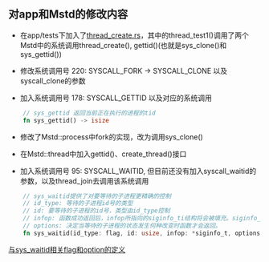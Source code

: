 ## 对app和Mstd的修改内容

+ 在app/tests下加入了[thread_create.rs](../apps/tests/src/thread_create.rs)，其中的thread_test1()调用了两个Mstd中的系统调用thread_create(), gettid()(也就是sys_clone()和sys_gettid())


+ 修改系统调用号 220: SYSCALL_FORK -> SYSCALL_CLONE 以及syscall_clone的参数
+ 加入系统调用号 178: SYSCALL_GETTID 以及对应的系统调用

```rust
    // sys_gettid 返回当前正在执行的进程的tid
    fn sys_gettid() -> isize 
```
+ 修改了Mstd::process中fork的实现，改为调用sys_clone()
+ 在Mstd::thread中加入gettid()、create_thread()接口

+ 加入系统调用号 95: SYSCALL_WAITID, 但目前还没有加入syscall_waitid的参数，以及thread_join去调用该系统调用

```rust
    // sys_waitid提供了对要等待的子进程更精确的控制
    // id_type: 等待的子进程id号的类型
    // id: 要等待的子进程的id号，类型由id_type控制
    // infop: 函数成功返回后，infop所指向的siginfo_ti结构将会被填充。siginfo_ti结构中包括pid，uid等信息
    // options: 决定当等待的子进程的状态发生何种改变时函数才会返回。
    fn sys_waitid(id_type: flag, id: usize, infop: *siginfo_t, options: isize) -> isize;
```

[与sys_waitid相关flag和option的定义](https://man7.org/linux/man-pages/man2/waitpid.2.html)
